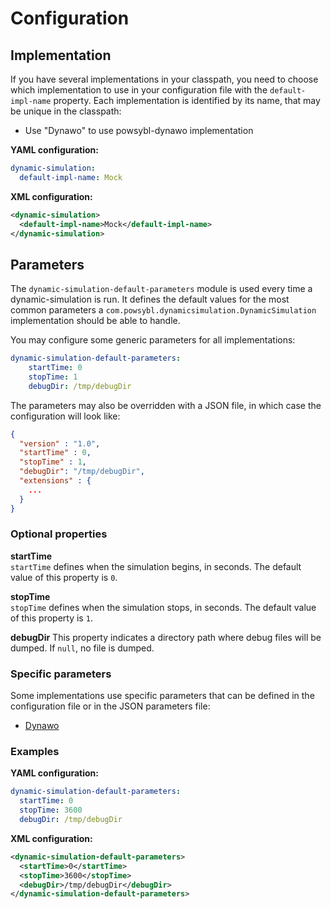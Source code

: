 # Configuration

## Implementation
If you have several implementations in your classpath, you need to choose which implementation to use in your configuration file with the `default-impl-name` property.
Each implementation is identified by its name, that may be unique in the classpath:
- Use "Dynawo" to use powsybl-dynawo implementation

**YAML configuration:**
```yaml
dynamic-simulation:
  default-impl-name: Mock
```

**XML configuration:**
```xml
<dynamic-simulation>
  <default-impl-name>Mock</default-impl-name>
</dynamic-simulation>
```

## Parameters
The `dynamic-simulation-default-parameters` module is used every time a dynamic-simulation is run. It defines the default values for the most common parameters a `com.powsybl.dynamicsimulation.DynamicSimulation` implementation should be able to handle.

You may configure some generic parameters for all implementations:
```yaml
dynamic-simulation-default-parameters:
    startTime: 0
    stopTime: 1
    debugDir: /tmp/debugDir
```

The parameters may also be overridden with a JSON file, in which case the configuration will look like:
```json
{
  "version" : "1.0",
  "startTime" : 0,
  "stopTime" : 1,
  "debugDir": "/tmp/debugDir",
  "extensions" : {
    ...
  }
}
```

### Optional properties

**startTime**  
`startTime` defines when the simulation begins, in seconds. The default value of this property is `0`.

**stopTime**  
`stopTime` defines when the simulation stops, in seconds. The default value of this property is `1`.

**debugDir**
This property indicates a directory path where debug files will be dumped. If `null`, no file is dumped.

### Specific parameters
Some implementations use specific parameters that can be defined in the configuration file or in the JSON parameters file:
- [Dynawo](inv:powsybldynawo:*:*#dynamic_simulation/configuration)

### Examples

**YAML configuration:**
```yaml
dynamic-simulation-default-parameters:
  startTime: 0
  stopTime: 3600
  debugDir: /tmp/debugDir
```

**XML configuration:**
```xml
<dynamic-simulation-default-parameters>
  <startTime>0</startTime>
  <stopTime>3600</stopTime>
  <debugDir>/tmp/debugDir</debugDir>
</dynamic-simulation-default-parameters>
```
